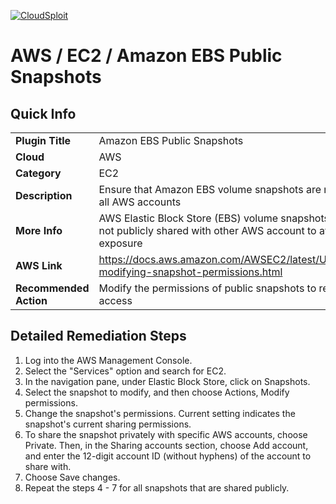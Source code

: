 [![CloudSploit](https://cloudsploit.com/img/logo-new-big-text-100.png "CloudSploit")](https://cloudsploit.com)

# AWS / EC2 / Amazon EBS Public Snapshots

## Quick Info

| | |
|-|-|
| **Plugin Title** | Amazon EBS Public Snapshots |
| **Cloud** | AWS |
| **Category** | EC2 |
| **Description** | Ensure that Amazon EBS volume snapshots are not shared to all AWS accounts |
| **More Info** | AWS Elastic Block Store (EBS) volume snapshots should not be not publicly shared with other AWS account to avoid data exposure |
| **AWS Link** | https://docs.aws.amazon.com/AWSEC2/latest/UserGuide/ebs-modifying-snapshot-permissions.html |
| **Recommended Action** | Modify the permissions of public snapshots to remove public access |

## Detailed Remediation Steps
1. Log into the AWS Management Console. </br>
2. Select the "Services" option and search for EC2. </br> 
3. In the navigation pane, under Elastic Block Store, click on Snapshots. </br>
4. Select the snapshot to modify, and then choose Actions, Modify permissions. </br>
5. Change the snapshot's permissions. Current setting indicates the snapshot's current sharing permissions. </br>
6. To share the snapshot privately with specific AWS accounts, choose Private. Then, in the Sharing accounts section, choose Add account, and enter the 12-digit account ID (without hyphens) of the account to share with. </br>
7. Choose Save changes. </br>
8. Repeat the steps 4 - 7 for all snapshots that are shared publicly. </br>